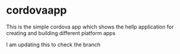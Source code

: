 # cordovaapp
This is the simple cordova app which shows the hellp application for creating and building different platform apps


I am updating this to check the branch